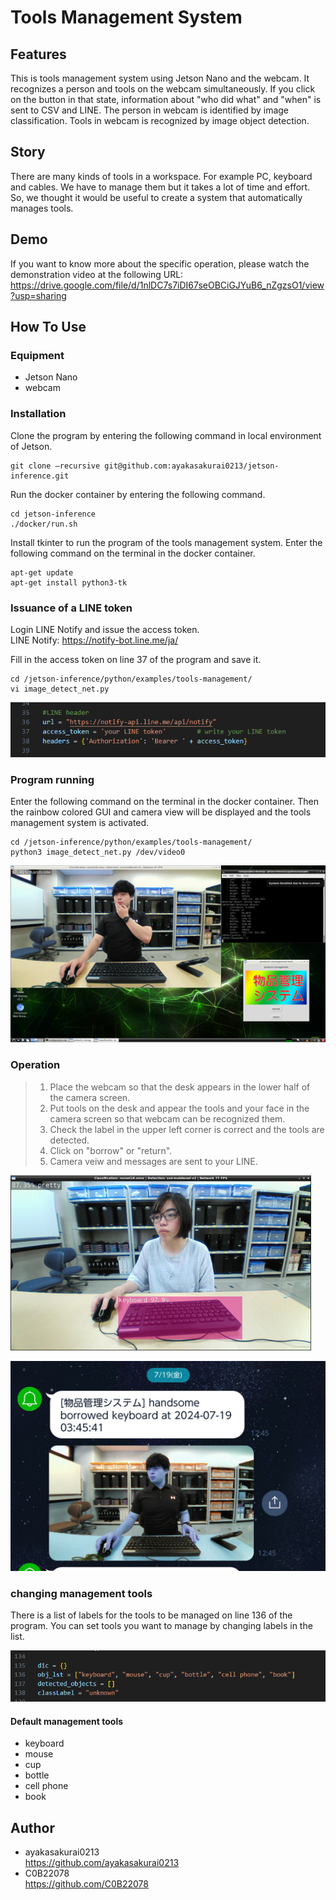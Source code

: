 # Tools Management System
## Features
This is tools management system using Jetson Nano and the webcam. It recognizes a person and tools on the webcam simultaneously. If you click on the button in that state, information about "who did what" and "when" is sent to CSV and LINE. The person in webcam is identified by image classification. Tools in webcam is recognized by image object detection.

## Story
There are many kinds of tools in a workspace. For example PC, keyboard and cables. We have to manage them but it takes a lot of time and effort. So, we thought it would be useful to create a system that automatically manages tools.

## Demo
If you want to know more about the specific operation, please watch the demonstration video at the following URL: <br>
https://drive.google.com/file/d/1nlDC7s7iDI67seOBCiGJYuB6_nZgzsO1/view?usp=sharing

## How To Use
### Equipment
- Jetson Nano
- webcam

### Installation
Clone the program by entering the following command in local environment of Jetson.
```
git clone –recursive git@github.com:ayakasakurai0213/jetson-inference.git
```

Run the docker container by entering the following command.
```
cd jetson-inference
./docker/run.sh
```

Install tkinter to run the program of the tools management system. Enter the following command on the terminal in the docker container.
```
apt-get update
apt-get install python3-tk
```

### Issuance of a LINE token
Login LINE Notify and issue the access token. <br>
LINE Notify: https://notify-bot.line.me/ja/

Fill in the access token on line 37 of the program and save it.
```
cd /jetson-inference/python/examples/tools-management/
vi image_detect_net.py
```
![image01](images/image01.png)

### Program running
Enter the following command on the terminal in the docker container. Then the rainbow colored GUI and camera view will be displayed and the tools management system is activated.

```
cd /jetson-inference/python/examples/tools-management/
python3 image_detect_net.py /dev/video0
```
![image02](images/image02.png)

### Operation
> 1. Place the webcam so that the desk appears in the lower half of the camera screen.
> 2. Put tools on the desk and appear the tools and your face in the camera screen so that webcam can be recognized them.
> 3. Check the label in the upper left corner is correct and the tools are detected.
> 4. Click on "borrow" or "return".
> 5. Camera veiw and messages are sent to your LINE.

![image03](images/image03.png)

![image04](images/image04.png)

### changing management tools
There is a list of labels for the tools to be managed on line 136 of the program. You can set tools you want to manage by changing labels in the list. <br>

![image05](images/image05.png)

#### Default management tools
- keyboard
- mouse
- cup
- bottle
- cell phone
- book

## Author
- ayakasakurai0213 <br>
  https://github.com/ayakasakurai0213
- C0B22078 <br>
  https://github.com/C0B22078
